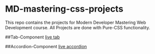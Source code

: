# MD-mastering-css-projects
This repo contains the projects for Modern Developer Mastering Web Development course. All Projects are done with Pure-CSS functionality.

##Tab-Component
[live tab](https://jjs88.github.io/MD-mastering-css-projects/tabs-component)

##Accordion-Component
[live accordion](https://jjs88.github.io/MD-mastering-css-projects/accordion-component)
